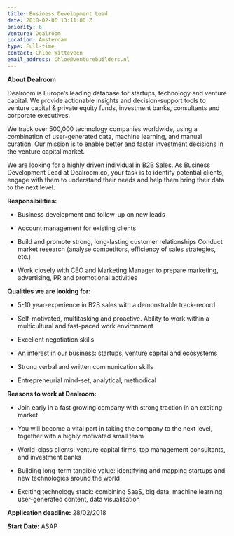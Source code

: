 ```yaml
---
title: Business Development Lead
date: 2018-02-06 13:11:00 Z
priority: 6
Venture: Dealroom
Location: Amsterdam
type: Full-time
contact: Chloe Witteveen
email_address: Chloe@venturebuilders.nl
---
```


**About Dealroom**

Dealroom is Europe’s leading database for startups, technology and venture capital. We provide actionable insights and decision-support tools to venture capital & private equity funds, investment banks, consultants and corporate executives.

We track over 500,000 technology companies worldwide, using a combination of user-generated data, machine learning, and manual curation. Our mission is to enable better and faster investment decisions in the venture capital market.

We are looking for a highly driven individual in B2B Sales. As Business Development Lead at Dealroom.co, your task is to identify potential clients, engage with them to understand their needs and help them bring their data to the next level.

**Responsibilities:**

* Business development and follow-up on new leads

* Account management for existing clients

* Build and promote strong, long-lasting customer relationships
  Conduct market research (analyse competitors, efficiency of sales strategies, etc.)

* Work closely with CEO and Marketing Manager to prepare marketing, advertising, PR and promotional activities

**Qualities we are looking for:**

* 5-10 year-experience in B2B sales with a demonstrable track-record

* Self-motivated, multitasking and proactive. Ability to work within a multicultural and fast-paced work environment

* Excellent negotiation skills

* An interest in our business: startups, venture capital and ecosystems

* Strong verbal and written communication skills

* Entrepreneurial mind-set, analytical, methodical

**Reasons to work at Dealroom:**

* Join early in a fast growing company with strong traction in an exciting market

* You will become a vital part in taking the company to the next level, together with a highly motivated small team

* World-class clients: venture capital firms, top management consultants, and investment banks

* Building long-term tangible value: identifying and mapping startups and new technologies around the world

* Exciting technology stack: combining SaaS, big data, machine learning, user-generated content, data visualisation

**Application deadline:** 28/02/2018

**Start Date:** ASAP